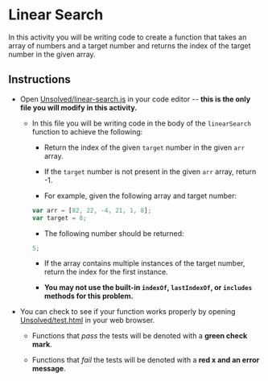 # Linear Search

In this activity you will be writing code to create a function that takes an array of numbers and a target number and returns the index of the target number in the given array.

## Instructions

- Open [Unsolved/linear-search.js](Unsolved/linear-search.js) in your code editor -- **this is the only file you will modify in this activity.**

  - In this file you will be writing code in the body of the `linearSearch` function to achieve the following:

    - Return the index of the given `target` number in the given `arr` array.

    - If the `target` number is not present in the given `arr` array, return -1.

    - For example, given the following array and target number:

    ```js
    var arr = [82, 22, -4, 21, 1, 8];
    var target = 8;
    ```

    - The following number should be returned:

    ```js
    5;
    ```

    - If the array contains multiple instances of the target number, return the index for the first instance.

    - **You may not use the built-in `indexOf`, `lastIndexOf`, or `includes` methods for this problem.**

- You can check to see if your function works properly by opening [Unsolved/test.html](Unsolved/test.html) in your web browser.

  - Functions that _pass_ the tests will be denoted with a **green check mark**.

  - Functions that _fail_ the tests will be denoted with a **red x and an error message**.
